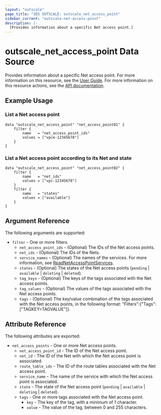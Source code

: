 ```yaml
---
layout: "outscale"
page_title: "3DS OUTSCALE: outscale_net_access_point"
sidebar_current: "outscale-net-access-point"
description: |-
  [Provides information about a specific Net access point.]
---
```


# outscale_net_access_point Data Source

Provides information about a specific Net access point.
For more information on this resource, see the [User Guide](https://wiki.outscale.internal/display/EN/About+VPC+Endpoints).
For more information on this resource actions, see the [API documentation](https://docs.outscale.com/api#3ds-outscale-api-netaccesspoint).

## Example Usage

### List a Net access point

```hcl
data "outscale_net_access_point" "net_access_point01" {
    filter {
        name   = "net_access_point_ids"
        values = ["vpce-12345678"]
    }
}
```

### List a Net access point according to its Net and state

```hcl
data "outscale_net_access_point" "net_access_point02" {
    filter {
        name   = "net_ids"
        values = ["vpc-12345678"]
    }
    filter {
        name   = "states"
        values = ["available"]
    }
}
```

## Argument Reference

The following arguments are supported:

* `filter` - One or more filters.
  * `net_access_point_ids` - (Optional) The IDs of the Net access points.
  * `net_ids` - (Optional) The IDs of the Nets.
  * `service_names` - (Optional) The names of the services. For more information, see [ReadNetAccessPointServices](https://docs.outscale.com/api#readnetaccesspointservices).
  * `states` - (Optional) The states of the Net access points (`pending` \| `available` \| `deleting` \| `deleted`).
  * `tag_keys` - (Optional) The keys of the tags associated with the Net access points.
  * `tag_values` - (Optional) The values of the tags associated with the Net access points.
  * `tags` - (Optional) The key/value combination of the tags associated with the Net access points, in the following format: &quot;Filters&quot;:{&quot;Tags&quot;:[&quot;TAGKEY=TAGVALUE&quot;]}.

## Attribute Reference

The following attributes are exported:

* `net_access_points` - One or more Net access points.
  * `net_access_point_id` - The ID of the Net access point.
  * `net_id` - The ID of the Net with which the Net access point is associated.
  * `route_table_ids` - The ID of the route tables associated with the Net access point.
  * `service_name` - The name of the service with which the Net access point is associated.
  * `state` - The state of the Net access point (`pending` \| `available` \| `deleting` \| `deleted`).
  * `tags` - One or more tags associated with the Net access point.
    * `key` - The key of the tag, with a minimum of 1 character.
    * `value` - The value of the tag, between 0 and 255 characters.
